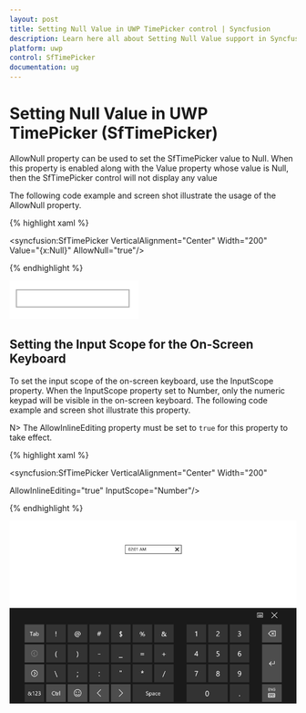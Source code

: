 ```yaml
---
layout: post
title: Setting Null Value in UWP TimePicker control | Syncfusion
description: Learn here all about Setting Null Value support in Syncfusion UWP TimePicker (SfTimePicker) control and more.
platform: uwp
control: SfTimePicker
documentation: ug
---
```


# Setting Null Value in UWP TimePicker (SfTimePicker)


AllowNull property can be used to set the SfTimePicker value to Null. When this property is enabled along with the Value property whose value is Null, then the SfTimePicker control will not display any value 

The following code example and screen shot illustrate the usage of the AllowNull property.


{% highlight xaml %}


<Grid Background="{StaticResource ApplicationPageBackgroundThemeBrush}">

<syncfusion:SfTimePicker VerticalAlignment="Center" Width="200" Value="{x:Null}" AllowNull="true"/>

</Grid>

{% endhighlight %}

![Features_img16](Features_images/Features_img16.png)

## Setting the Input Scope for the On-Screen Keyboard

To set the input scope of the on-screen keyboard, use the InputScope property. When the InputScope property set to Number, only the numeric keypad will be visible in the on-screen keyboard. The following code example and screen shot illustrate this property.


N>  The AllowInlineEditing property must be set to `true` for this property to take effect.

{% highlight xaml %}


<Grid Background="{StaticResource ApplicationPageBackgroundThemeBrush}">

<syncfusion:SfTimePicker VerticalAlignment="Center" Width="200"

AllowInlineEditing="true" InputScope="Number"/>

</Grid>
{% endhighlight %}


![Features_img18](Features_images/Features_img18.png)
